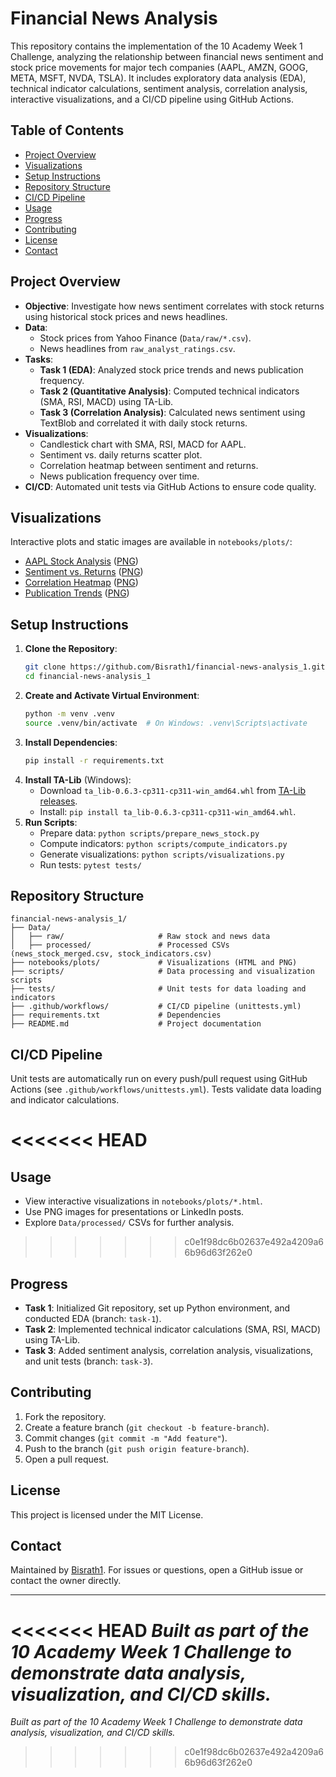 # Financial News Analysis

This repository contains the implementation of the 10 Academy Week 1 Challenge, analyzing the relationship between financial news sentiment and stock price movements for major tech companies (AAPL, AMZN, GOOG, META, MSFT, NVDA, TSLA). It includes exploratory data analysis (EDA), technical indicator calculations, sentiment analysis, correlation analysis, interactive visualizations, and a CI/CD pipeline using GitHub Actions.

## Table of Contents
- [Project Overview](#project-overview)
- [Visualizations](#visualizations)
- [Setup Instructions](#setup-instructions)
- [Repository Structure](#repository-structure)
- [CI/CD Pipeline](#cicd-pipeline)
- [Usage](#usage)
- [Progress](#progress)
- [Contributing](#contributing)
- [License](#license)
- [Contact](#contact)

## Project Overview
- **Objective**: Investigate how news sentiment correlates with stock returns using historical stock prices and news headlines.
- **Data**:
  - Stock prices from Yahoo Finance (`Data/raw/*.csv`).
  - News headlines from `raw_analyst_ratings.csv`.
- **Tasks**:
  - **Task 1 (EDA)**: Analyzed stock price trends and news publication frequency.
  - **Task 2 (Quantitative Analysis)**: Computed technical indicators (SMA, RSI, MACD) using TA-Lib.
  - **Task 3 (Correlation Analysis)**: Calculated news sentiment using TextBlob and correlated it with daily stock returns.
- **Visualizations**:
  - Candlestick chart with SMA, RSI, MACD for AAPL.
  - Sentiment vs. daily returns scatter plot.
  - Correlation heatmap between sentiment and returns.
  - News publication frequency over time.
- **CI/CD**: Automated unit tests via GitHub Actions to ensure code quality.

## Visualizations
Interactive plots and static images are available in `notebooks/plots/`:
- [AAPL Stock Analysis](notebooks/plots/AAPL_indicators.html) ([PNG](notebooks/plots/AAPL_indicators.png))
- [Sentiment vs. Returns](notebooks/plots/sentiment_vs_returns.html) ([PNG](notebooks/plots/sentiment_vs_returns.png))
- [Correlation Heatmap](notebooks/plots/correlation_heatmap.html) ([PNG](notebooks/plots/correlation_heatmap.png))
- [Publication Trends](notebooks/plots/publication_trends.html) ([PNG](notebooks/plots/publication_trends.png))

## Setup Instructions
1. **Clone the Repository**:
   ```bash
   git clone https://github.com/Bisrath1/financial-news-analysis_1.git
   cd financial-news-analysis_1
   ```
2. **Create and Activate Virtual Environment**:
   ```bash
   python -m venv .venv
   source .venv/bin/activate  # On Windows: .venv\Scripts\activate
   ```
3. **Install Dependencies**:
   ```bash
   pip install -r requirements.txt
   ```
4. **Install TA-Lib** (Windows):
   - Download `ta_lib-0.6.3-cp311-cp311-win_amd64.whl` from [TA-Lib releases](https://github.com/TA-Lib/ta-lib-python/releases).
   - Install: `pip install ta_lib-0.6.3-cp311-cp311-win_amd64.whl`.
5. **Run Scripts**:
   - Prepare data: `python scripts/prepare_news_stock.py`
   - Compute indicators: `python scripts/compute_indicators.py`
   - Generate visualizations: `python scripts/visualizations.py`
   - Run tests: `pytest tests/`

## Repository Structure
```
financial-news-analysis_1/
├── Data/
│   ├── raw/                     # Raw stock and news data
│   ├── processed/               # Processed CSVs (news_stock_merged.csv, stock_indicators.csv)
├── notebooks/plots/             # Visualizations (HTML and PNG)
├── scripts/                     # Data processing and visualization scripts
├── tests/                       # Unit tests for data loading and indicators
├── .github/workflows/           # CI/CD pipeline (unittests.yml)
├── requirements.txt             # Dependencies
├── README.md                    # Project documentation
```

## CI/CD Pipeline
Unit tests are automatically run on every push/pull request using GitHub Actions (see `.github/workflows/unittests.yml`). Tests validate data loading and indicator calculations.

<<<<<<< HEAD
=======
## Usage
- View interactive visualizations in `notebooks/plots/*.html`.
- Use PNG images for presentations or LinkedIn posts.
- Explore `Data/processed/` CSVs for further analysis.

>>>>>>> c0e1f98dc6b02637e492a4209a66b96d63f262e0
## Progress
- **Task 1**: Initialized Git repository, set up Python environment, and conducted EDA (branch: `task-1`).
- **Task 2**: Implemented technical indicator calculations (SMA, RSI, MACD) using TA-Lib.
- **Task 3**: Added sentiment analysis, correlation analysis, visualizations, and unit tests (branch: `task-3`).

## Contributing
1. Fork the repository.
2. Create a feature branch (`git checkout -b feature-branch`).
3. Commit changes (`git commit -m "Add feature"`).
4. Push to the branch (`git push origin feature-branch`).
5. Open a pull request.

## License
This project is licensed under the MIT License.

## Contact
Maintained by [Bisrath1](https://github.com/Bisrath1). For issues or questions, open a GitHub issue or contact the owner directly.

---

<<<<<<< HEAD
*Built as part of the 10 Academy Week 1 Challenge to demonstrate data analysis, visualization, and CI/CD skills.*
=======
*Built as part of the 10 Academy Week 1 Challenge to demonstrate data analysis, visualization, and CI/CD skills.*
>>>>>>> c0e1f98dc6b02637e492a4209a66b96d63f262e0

